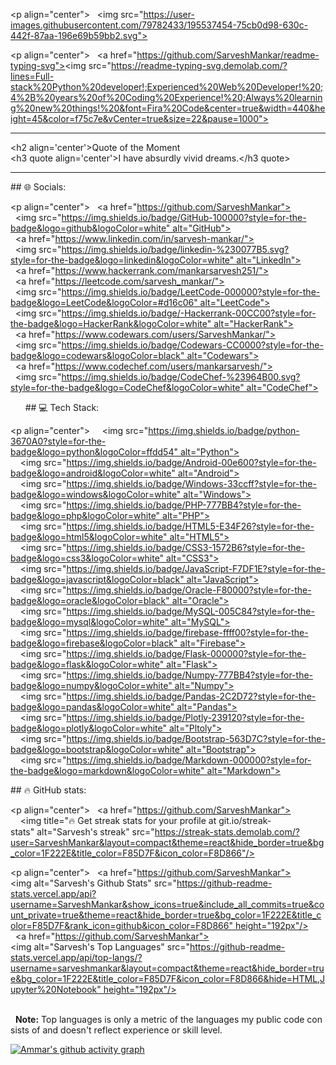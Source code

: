 <!--## 💫 About Me:--> 
 <p align="center"> 
   <img src="https://user-images.githubusercontent.com/79782433/195537454-75cb0d98-630c-442f-87aa-196e69b59bb2.svg"> 
 </p> 
  
 <p align="center"> 
   <a href="https://github.com/SarveshMankar/readme-typing-svg"><img src="https://readme-typing-svg.demolab.com/?lines=Full-stack%20Python%20developer!;Experienced%20Web%20Developer!%20;4%2B%20years%20of%20Coding%20Experience!%20;Always%20learning%20new%20things!%20&font=Fira%20Code&center=true&width=440&height=45&color=f75c7e&vCenter=true&size=22&pause=1000"></a> 
 </p> 
  
 --- 
  
 <h2 align='center'>Quote of the Moment</h2> 
 <h3 quote align='center'>I have absurdly vivid dreams.</h3 quote> 
  
 --- 
  
 ## 🌐 Socials: 
  
 <p align="center"> 
   <a href="https://github.com/SarveshMankar"> 
   <img src="https://img.shields.io/badge/GitHub-100000?style=for-the-badge&logo=github&logoColor=white" alt="GitHub"></a> 
   <a href="https://www.linkedin.com/in/sarvesh-mankar/"> 
   <img src="https://img.shields.io/badge/linkedin-%230077B5.svg?style=for-the-badge&logo=linkedin&logoColor=white" alt="LinkedIn"></a> 
   <a href="https://www.hackerrank.com/mankarsarvesh251/"> 
   <a href="https://leetcode.com/sarvesh_mankar/"> 
   <img src="https://img.shields.io/badge/LeetCode-000000?style=for-the-badge&logo=LeetCode&logoColor=#d16c06" alt="LeetCode"></a> 
   <img src="https://img.shields.io/badge/-Hackerrank-00CC00?style=for-the-badge&logo=HackerRank&logoColor=white" alt="HackerRank"></a> 
   <a href="https://www.codewars.com/users/SarveshMankar/"> 
   <img src="https://img.shields.io/badge/Codewars-CC0000?style=for-the-badge&logo=codewars&logoColor=black" alt="Codewars"></a> 
   <a href="https://www.codechef.com/users/mankarsarvesh/"> 
   <img src="https://img.shields.io/badge/CodeChef-%23964B00.svg?style=for-the-badge&logo=CodeChef&logoColor=white" alt="CodeChef"></a> 
 </p> 
    
    
 ## 💻 Tech Stack: 
  
 <p align="center"> 
     <img src="https://img.shields.io/badge/python-3670A0?style=for-the-badge&logo=python&logoColor=ffdd54" alt="Python"> 
     <img src="https://img.shields.io/badge/Android-00e600?style=for-the-badge&logo=android&logoColor=white" alt="Android"> 
     <img src="https://img.shields.io/badge/Windows-33ccff?style=for-the-badge&logo=windows&logoColor=white" alt="Windows"> 
     <img src="https://img.shields.io/badge/PHP-777BB4?style=for-the-badge&logo=php&logoColor=white" alt="PHP"> 
     <img src="https://img.shields.io/badge/HTML5-E34F26?style=for-the-badge&logo=html5&logoColor=white" alt="HTML5"> 
     <img src="https://img.shields.io/badge/CSS3-1572B6?style=for-the-badge&logo=css3&logoColor=white" alt="CSS3"> 
     <img src="https://img.shields.io/badge/JavaScript-F7DF1E?style=for-the-badge&logo=javascript&logoColor=black" alt="JavaScript"> 
     <img src="https://img.shields.io/badge/Oracle-F80000?style=for-the-badge&logo=oracle&logoColor=black" alt="Oracle"> 
     <img src="https://img.shields.io/badge/MySQL-005C84?style=for-the-badge&logo=mysql&logoColor=white" alt="MySQL"> 
     <img src="https://img.shields.io/badge/firebase-ffff00?style=for-the-badge&logo=firebase&logoColor=black" alt="Firebase"> 
     <img src="https://img.shields.io/badge/Flask-000000?style=for-the-badge&logo=flask&logoColor=white" alt="Flask"> 
     <img src="https://img.shields.io/badge/Numpy-777BB4?style=for-the-badge&logo=numpy&logoColor=white" alt="Numpy"> 
     <img src="https://img.shields.io/badge/Pandas-2C2D72?style=for-the-badge&logo=pandas&logoColor=white" alt="Pandas"> 
     <img src="https://img.shields.io/badge/Plotly-239120?style=for-the-badge&logo=plotly&logoColor=white" alt="Pltoly"> 
     <img src="https://img.shields.io/badge/Bootstrap-563D7C?style=for-the-badge&logo=bootstrap&logoColor=white" alt="Bootstrap"> 
     <img src="https://img.shields.io/badge/Markdown-000000?style=for-the-badge&logo=markdown&logoColor=white" alt="Markdown"> 
 </p> 
  
 ## 🔥 GitHub stats: 
  
 <!-- GitHub Readme Streak Stats --> 
 <p align="center"> 
   <a href="https://github.com/SarveshMankar"> 
     <img title="🔥 Get streak stats for your profile at git.io/streak-stats" alt="Sarvesh's streak" src="https://streak-stats.demolab.com/?user=SarveshMankar&layout=compact&theme=react&hide_border=true&bg_color=1F222E&title_color=F85D7F&icon_color=F8D866"/> 
   </a> 
 </p> 
  
 <p align="center"> 
   <a href="https://github.com/SarveshMankar"><img alt="Sarvesh's Github Stats" src="https://github-readme-stats.vercel.app/api?username=SarveshMankar&show_icons=true&include_all_commits=true&count_private=true&theme=react&hide_border=true&bg_color=1F222E&title_color=F85D7F&rank_icon=github&icon_color=F8D866" height="192px"/></a> 
   <a href="https://github.com/SarveshMankar"><img alt="Sarvesh's Top Languages" src="https://github-readme-stats.vercel.app/api/top-langs/?username=sarveshmankar&layout=compact&theme=react&hide_border=true&bg_color=1F222E&title_color=F85D7F&icon_color=F8D866&hide=HTML,Jupyter%20Notebook" height="192px"/></a> 
  
   <br/> 
   <b>Note:</b> Top languages is only a metric of the languages my public code consists of and doesn't reflect experience or skill level. 
 </p> 
  
  
 [![Ammar's github activity graph](https://github-readme-activity-graph.vercel.app/graph?username=Ammar4848&bg_color=1F222E&color=F8D866&line=F85D7F&point=FFFFFF&area=true&hide_border=true)](https://github.com/SarveshMankar/github-readme-activity-graph)
